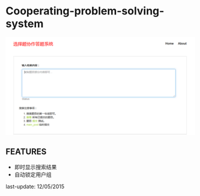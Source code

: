 # Cooperating-problem-solving-system

![](/img/demo.png)

## FEATURES
* 即时显示搜索结果
* 自动锁定用户组

last-update: 12/05/2015